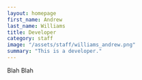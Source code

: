```yaml
---
layout: homepage
first_name: Andrew
last_name: Williams
title: Developer
category: staff
image: "/assets/staff/williams_andrew.png"
summary: "This is a developer."
---
```


Blah Blah
